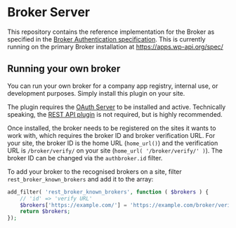 # Broker Server

This repository contains the reference implementation for the Broker as specified in the [Broker Authentication specification](https://apps.wp-api.org/spec/). This is currently running on the primary Broker installation at https://apps.wp-api.org/spec/

## Running your own broker

You can run your own broker for a company app registry, internal use, or development purposes. Simply install this plugin on your site.

The plugin requires the [OAuth Server](https://github.com/WP-API/OAuth1) to be installed and active. Technically speaking, the [REST API plugin](https://github.com/WP-API/WP-API) is not required, but is highly recommended.

Once installed, the broker needs to be registered on the sites it wants to work with, which requires the broker ID and broker verification URL. For your site, the broker ID is the home URL (`home_url()`) and the verification URL is `/broker/verify/` on your site (`home_url( '/broker/verify/' )`). The broker ID can be changed via the `authbroker.id` filter.

To add your broker to the recognised brokers on a site, filter `rest_broker_known_brokers` and add it to the array:

```php
add_filter( 'rest_broker_known_brokers', function ( $brokers ) {
	// 'id' => 'verify URL'
	$brokers['https://example.com/'] = 'https://example.com/broker/verify/';
	return $brokers;
});
```
